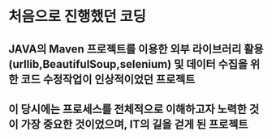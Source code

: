 # 처음으로 진행했던 코딩
## JAVA의 Maven 프로젝트를 이용한 외부 라이브러리 활용(urllib,BeautifulSoup,selenium) 및 데이터 수집을 위한 코드 수정작업이 인상적이었던 프로젝트
## 이 당시에는 프로세스를 전체적으로 이해하고자 노력한 것이 가장 중요한 것이었으며, IT의 길을 걷게 된 프로젝트 
